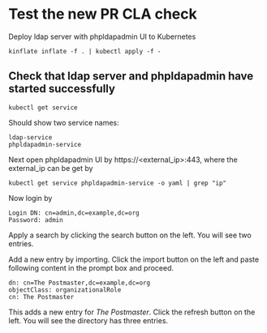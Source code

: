 # Test the new PR CLA check

Deploy ldap server with phpldapadmin UI to Kubernetes

`kinflate inflate -f . | kubectl apply -f -`

## Check that ldap server and phpldapadmin have started successfully

`kubectl get service`

Should show two service names:

```
ldap-service
phpldapadmin-service
```

Next open phpldapadmin UI by https://<external_ip>:443, where the external_ip can be get by

`kubectl get service phpldapadmin-service -o yaml | grep "ip"`

Now login by

```
Login DN: cn=admin,dc=example,dc=org
Password: admin
```

Apply a search by clicking the search button on the left. You will see two entries.


Add a new entry by importing. Click the import button on the left and paste following content in the prompt box and proceed.

```
dn: cn=The Postmaster,dc=example,dc=org
objectClass: organizationalRole
cn: The Postmaster
```

This adds a new entry for _The Postmaster_. Click the refresh button on the left. You will see the directory has three entries.
